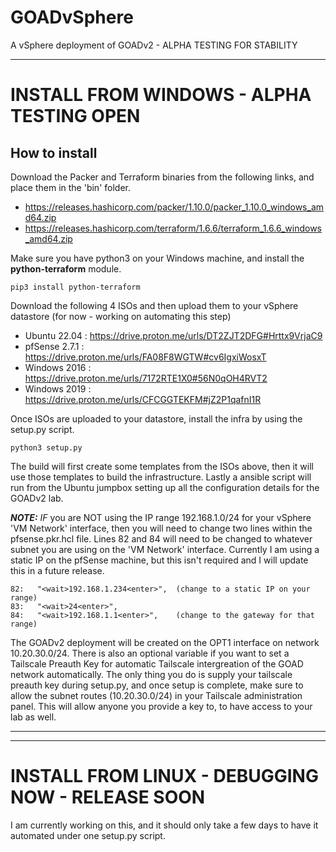 # GOADvSphere
A vSphere deployment of GOADv2 - ALPHA TESTING FOR STABILITY

---

# INSTALL FROM WINDOWS - ALPHA TESTING OPEN
## How to install
Download the Packer and Terraform binaries from the following links, and place them in the 'bin' folder.

- https://releases.hashicorp.com/packer/1.10.0/packer_1.10.0_windows_amd64.zip
- https://releases.hashicorp.com/terraform/1.6.6/terraform_1.6.6_windows_amd64.zip

Make sure you have python3 on your Windows machine, and install the **python-terraform** module.

```pip3 install python-terraform```

Download the following 4 ISOs and then upload them to your vSphere datastore (for now - working on automating this step)

- Ubuntu 22.04 : https://drive.proton.me/urls/DT2ZJT2DFG#Hrttx9VrjaC9
- pfSense 2.7.1 : https://drive.proton.me/urls/FA08F8WGTW#cv6IgxiWosxT
- Windows 2016 : https://drive.proton.me/urls/7172RTE1X0#56N0qOH4RVT2
- Windows 2019 : https://drive.proton.me/urls/CFCGGTEKFM#jZ2P1qafnI1R

Once ISOs are uploaded to your datastore, install the infra by using the setup.py script.

```python3 setup.py```

The build will first create some templates from the ISOs above, then it will use those templates to build the infrastructure. Lastly a ansible script will run from the Ubuntu jumpbox setting up all the configuration details for the GOADv2 lab.

***NOTE:***
*IF* you are NOT using the IP range 192.168.1.0/24 for your vSphere 'VM Network' interface, then you will need to change two lines within the pfsense.pkr.hcl file. Lines 82 and 84 will need to be changed to whatever subnet you are using on the 'VM Network' interface. Currently I am using a static IP on the pfSense machine, but this isn't required and I will update this in a future release.

```
82:   "<wait>192.168.1.234<enter>",  (change to a static IP on your range)
83:   "<wait>24<enter>",
84:   "<wait>192.168.1.1<enter>",    (change to the gateway for that range)
```

The GOADv2 deployment will be created on the OPT1 interface on network 10.20.30.0/24. There is also an optional variable if you want to set a Tailscale Preauth Key for automatic Tailscale intergreation of the GOAD network automatically. The only thing you do is supply your tailscale preauth key during setup.py, and once setup is complete, make sure to allow the subnet routes (10.20.30.0/24) in your Tailscale administration panel. This will allow anyone you provide a key to, to have access to your lab as well.

---
---


# INSTALL FROM LINUX - DEBUGGING NOW - RELEASE SOON
I am currently working on this, and it should only take a few days to have it automated under one setup.py script.

